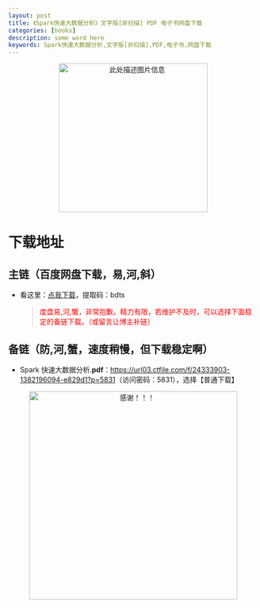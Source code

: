```yaml
---
layout: post
title: 《Spark快速大数据分析》文字版[非扫描] PDF 电子书网盘下载
categories: [books]
description: some word here
keywords: Spark快速大数据分析,文字版[非扫描],PDF,电子书,网盘下载
---
```


<div align="center"><img src="https://pic.imgdb.cn/item/67063768d29ded1a8c7de41b.png" alt="此处描述图片信息" width="300px" height="auto"></div>

# 下载地址

## 主链（百度网盘下载，易,河,斜）

- 看这里：[点我下载](https://pan.baidu.com/s/1iMXUbSbtZQZjDcqDmnWUyw?pwd=bdts)，提取码：bdts

  > <p style="color:red" >度盘易,河,蟹，非常抱歉。精力有限，若维护不及时，可以选择下面稳定的备链下载。（或留言让博主补链）</p>

## 备链（防,河,蟹，速度稍慢，但下载稳定啊）

- Spark 快速大数据分析.**pdf**：<https://url03.ctfile.com/f/24333903-1382196094-e829d1?p=5831>（访问密码：5831），选择【普通下载】

<div align="center"><img src="https://pic.imgdb.cn/item/6707df6bd29ded1a8ce37031.gif" alt="感谢！！！" width="420px" height="auto"/></div>
